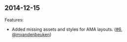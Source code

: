 ## 2014-12-15

Features:

* Added missing assets and styles for AMA layouts.  ([#6][], [@mvandenbeuken][])

<!--- The following link definition list is generated by PimpMyChangelog --->
[#6]: https://github.com/amaabca/ama_css/issues/6
[@mvandenbeuken]: https://github.com/mvandenbeuken